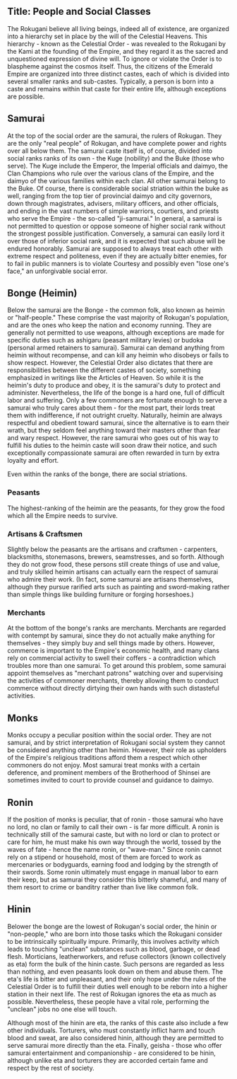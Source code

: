 Title: People and Social Classes
---

The Rokugani believe all living beings, indeed all of existence, are organized into a hierarchy set in place by the will of the Celestial Heavens. This hierarchy - known as the Celestial Order - was revealed to the Rokugani by the Kami at the founding of the Empire, and they regard it as the sacred and unquestioned expression of divine will. To ignore or violate the Order is to blaspheme against the cosmos itself. Thus, the citizens of the Emerald Empire are organized into three distinct castes, each of which is divided into several smaller ranks and sub-castes. Typically, a person is born into a caste and remains within that caste for their entire life, although exceptions are possible.

## Samurai

At the top of the social order are the samurai, the rulers of Rokugan. They are the only "real people" of Rokugan, and have complete power and rights over all below them. The samurai caste itself is, of course, divided into social ranks ranks of its own - the Kuge (nobility) and the Buke (those who serve). The Kuge include the Emperor, the Imperial officials and daimyo, the Clan Champions who rule over the various clans of the Empire, and the daimyo of the various families within each clan. All other samurai belong to the Buke. Of course, there is considerable social striation within the buke as well, ranging from the top tier of provincial daimyo and city governors, down through magistrates, advisers, military officers, and other officials, and ending in the vast numbers of simple warriors, courtiers, and priests who serve the Empire - the so-called "ji-samurai." In general, a samurai is not permitted to question or oppose someone of higher social rank without the strongest possible justification. Conversely, a samurai can easily lord it over those of inferior social rank, and it is expected that such abuse will be endured honorably. Samurai are supposed to always treat each other with extreme respect and politeness, even if they are actually bitter enemies, for to fail in public manners is to violate Courtesy and possibly even "lose one's face," an unforgivable social error.

## Bonge (Heimin)
Below the samurai are the Bonge - the common folk, also known as heimin or "half-people." These comprise the vast majority of Rokugan's population, and are the ones who keep the nation and economy running. They are generally not permitted to use weapons, although exceptions are made for specific duties such as ashigaru (peasant military levies) or budoka (personal armed retainers to samurai). Samurai can demand anything from heimin without recompense, and can kill any heimin who disobeys or fails to show respect. However, the Celestial Order also dictates that there are responsibilities between the different castes of society, something emphasized in writings like the Articles of Heaven. So while it is the heimin's duty to produce and obey, it is the samurai's duty to protect and administer. Nevertheless, the life of the bonge is a hard one, full of difficult labor and suffering. Only a few commoners are fortunate enough to serve a samurai who truly cares about them - for the most part, their lords treat them with indifference, if not outright cruelty. Naturally, heimin are always respectful and obedient toward samurai, since the alternative is to earn their wrath, but they seldom feel anything toward their masters other than fear and wary respect. However, the rare samurai who goes out of his way to fulfill his duties to the heimin caste will soon draw their notice, and such exceptionally compassionate samurai are often rewarded in turn by extra loyalty and effort.

Even within the ranks of the bonge, there are social striations. 

### Peasants

The highest-ranking of the heimin are the peasants, for they grow the food which all the Empire needs to survive. 

### Artisans & Craftsmen

Slightly below the peasants are the artisans and craftsmen - carpenters, blacksmiths, stonemasons, brewers, seamstresses, and so forth. Although they do not grow food, these persons still create things of use and value, and truly skilled heimin artisans can actually earn the respect of samurai who admire their work. (In fact, some samurai are artisans themselves, although they pursue rarified arts such as painting and sword-making rather than simple things like building furniture or forging horseshoes.) 

### Merchants

At the bottom of the bonge's ranks are merchants. Merchants are regarded with contempt by samurai, since they do not actually make anything for themselves - they simply buy and sell things made by others. However, commerce is important to the Empire's economic health, and many clans rely on commercial activity to swell their coffers - a contradiction which troubles more than one samurai. To get around this problem, some samurai appoint themselves as "merchant patrons" watching over and supervising the activities of commoner merchants, thereby allowing them to conduct commerce without directly dirtying their own hands with such distasteful activities.

## Monks

Monks occupy a peculiar position within the social order. They are not samurai, and by strict interpretation of Rokugani social system they cannot be considered anything other than heimin. However, their role as upholders of the Empire's religious traditions afford them a respect which other commoners do not enjoy. Most samurai treat monks with a certain deference, and prominent members of the Brotherhood of Shinsei are sometimes invited to court to provide counsel and guidance to daimyo.

## Ronin

If the position of monks is peculiar, that of ronin - those samurai who have no lord, no clan or family to call their own - is far more difficult. A ronin is technically still of the samurai caste, but with no lord or clan to protect or care for him, he must make his own way through the world, tossed by the waves of fate - hence the name ronin, or "wave-man." Since ronin cannot rely on a stipend or household, most of them are forced to work as mercenaries or bodyguards, earning food and lodging by the strength of their swords. Some ronin ultimately must engage in manual labor to earn their keep, but as samurai they consider this bitterly shameful, and many of them resort to crime or banditry rather than live like common folk.

## Hinin

Belower the bonge are the lowest of Rokugan's social order, the hinin or "non-people," who are born into those tasks which the Rokugani consider to be intrinsically spiritually impure. Primarily, this involves activity which leads to touching "unclean" substances such as blood, garbage, or dead flesh. Morticians, leatherworkers, and refuse collectors (known collectively as eta) form the bulk of the hinin caste. Such persons are regarded as less than nothing, and even peasants look down on them and abuse them. The eta's life is bitter and unpleasant, and their only hope under the rules of the Celestial Order is to fulfill their duties well enough to be reborn into a higher station in their next life. The rest of Rokugan ignores the eta as much as possible. Nevertheless, these people have a vital role, performing the "unclean" jobs no one else will touch.

Although most of the hinin are eta, the ranks of this caste also include a few other individuals. Torturers, who must constantly inflict harm and touch blood and sweat, are also considered hinin, although they are permitted to serve samurai more directly than the eta. Finally, geisha - those who offer samurai entertainment and companionship - are considered to be hinin, although unlike eta and torturers they are accorded certain fame and respect by the rest of society.

